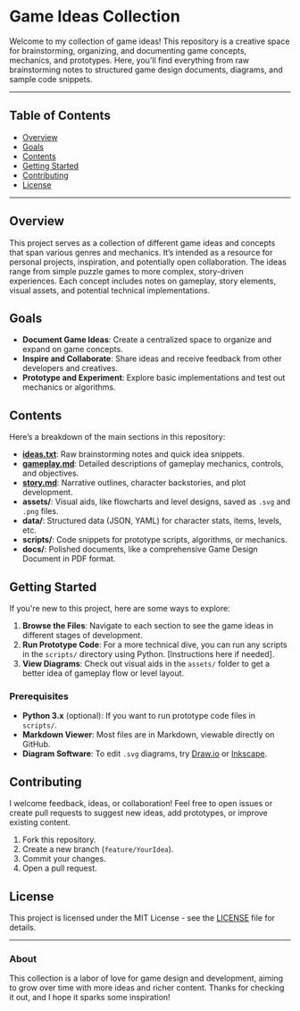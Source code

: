 # Game Ideas Collection

Welcome to my collection of game ideas! This repository is a creative space for brainstorming, organizing, and documenting game concepts, mechanics, and prototypes. Here, you’ll find everything from raw brainstorming notes to structured game design documents, diagrams, and sample code snippets.

---

## Table of Contents

- [Overview](#overview)
- [Goals](#goals)
- [Contents](#contents)
- [Getting Started](#getting-started)
- [Contributing](#contributing)
- [License](#license)

---

## Overview

This project serves as a collection of different game ideas and concepts that span various genres and mechanics. It’s intended as a resource for personal projects, inspiration, and potentially open collaboration. The ideas range from simple puzzle games to more complex, story-driven experiences. Each concept includes notes on gameplay, story elements, visual assets, and potential technical implementations.

## Goals

- **Document Game Ideas**: Create a centralized space to organize and expand on game concepts.
- **Inspire and Collaborate**: Share ideas and receive feedback from other developers and creatives.
- **Prototype and Experiment**: Explore basic implementations and test out mechanics or algorithms.

## Contents

Here’s a breakdown of the main sections in this repository:

- **[ideas.txt](./ideas.txt)**: Raw brainstorming notes and quick idea snippets.
- **[gameplay.md](./gameplay.md)**: Detailed descriptions of gameplay mechanics, controls, and objectives.
- **[story.md](./story.md)**: Narrative outlines, character backstories, and plot development.
- **assets/**: Visual aids, like flowcharts and level designs, saved as `.svg` and `.png` files.
- **data/**: Structured data (JSON, YAML) for character stats, items, levels, etc.
- **scripts/**: Code snippets for prototype scripts, algorithms, or mechanics.
- **docs/**: Polished documents, like a comprehensive Game Design Document in PDF format.

## Getting Started

If you're new to this project, here are some ways to explore:

1. **Browse the Files**: Navigate to each section to see the game ideas in different stages of development.
2. **Run Prototype Code**: For a more technical dive, you can run any scripts in the `scripts/` directory using Python. [Instructions here if needed].
3. **View Diagrams**: Check out visual aids in the `assets/` folder to get a better idea of gameplay flow or level layout.

### Prerequisites

- **Python 3.x** (optional): If you want to run prototype code files in `scripts/`.
- **Markdown Viewer**: Most files are in Markdown, viewable directly on GitHub.
- **Diagram Software**: To edit `.svg` diagrams, try [Draw.io](https://app.diagrams.net/) or [Inkscape](https://inkscape.org/).

## Contributing

I welcome feedback, ideas, or collaboration! Feel free to open issues or create pull requests to suggest new ideas, add prototypes, or improve existing content.

1. Fork this repository.
2. Create a new branch (`feature/YourIdea`).
3. Commit your changes.
4. Open a pull request.

## License

This project is licensed under the MIT License - see the [LICENSE](./LICENSE) file for details.

---

### About

This collection is a labor of love for game design and development, aiming to grow over time with more ideas and richer content. Thanks for checking it out, and I hope it sparks some inspiration!
